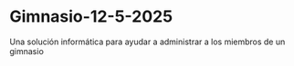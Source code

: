 # Gimnasio-12-5-2025
Una solución informática para ayudar a administrar a los miembros de un gimnasio
